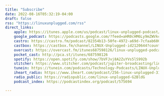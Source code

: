 ```yaml
---
title: "Subscribe"
date: 2022-08-16T05:32:19-04:00
draft: false
rss: "https://linuxunplugged.com/rss"
direct_links:
    apple: https://itunes.apple.com/us/podcast/linux-unplugged-podcast/id687598126
    google_podcast: https://podcasts.google.com/?feed=aHR0cHM6Ly9mZWVkcy5maXJlc2lkZS5mbS9saW51eHVucGx1Z2dlZC9yc3M=
    castro: https://castro.fm/podcast/82354b13-50fe-4972-a69d-7cfaab600459
    castbox: https://castbox.fm/channel/LINUX-Unplugged-id2120644?country=us
    overcast: https://overcast.fm/itunes687598126/linux-unplugged-podcast
    pocket_cast: http://pca.st/itunes/687598126
    spotify: https://open.spotify.com/show/7bVFJvj8A2ZuYVs5lS992b
    stitcher: https://www.stitcher.com/podcast/jupiter-broadcasting/linux-unplugged
    tunein: https://tunein.com/podcasts/Technology-Podcasts/LINUX-Unplugged-p1136199/
    iheart_radio: https://www.iheart.com/podcast/256-linux-unplugged-31099185/
    radio_public: https://radiopublic.com/linux-unplugged-G2BldG
    podcast_index: https://podcastindex.org/podcast/575694

---
```


